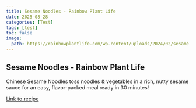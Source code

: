 ```yaml
---
title: Sesame Noodles - Rainbow Plant Life
date: 2025-08-28
categories: [Test]
tags: [test]
toc: false
image:
  path: https://rainbowplantlife.com/wp-content/uploads/2024/02/sesame-noodles-hero-2-1-of-1.jpg
---
```


  ## Sesame Noodles - Rainbow Plant Life

  Chinese Sesame Noodles toss noodles & vegetables in a rich, nutty sesame sauce for an easy, flavor-packed meal ready in 30 minutes!

  [Link to recipe](https://rainbowplantlife.com/sesame-noodles/#recipe)

  